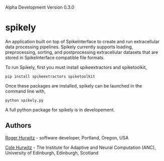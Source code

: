 Alpha Development
Version 0.3.0

# spikely
An application built on top of SpikeInterface to create and run extracellular data processing pipelines. Spikely currently supports loading, preprocessing, sorting, and postprocessing extracellular datasets that are stored in SpikeInterface compatible file formats.

To run Spikely, first you must install spikeextractors and spiketoolkit,

```
pip install spikeextractors spiketoolkit
```

Once these packages are installed, spikely can be launched in the command line with,

```
python spikely.py
```

A full python package for spikely is in developement.

## Authors
[Roger Hurwitz](https://www.linkedin.com/in/rogerhurwitz/) - software developer, Portland, Oregon, USA

[Cole Hurwitz](https://www.inf.ed.ac.uk/people/students/Cole_Hurwitz.html) - The Institute for Adaptive and Neural Computation (ANC), University of Edinburgh, Edinburgh, Scotland 
